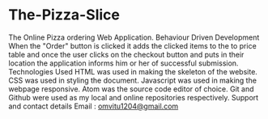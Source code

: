 # The-Pizza-Slice
The Online Pizza ordering Web Application.
Behaviour Driven Development
When the "Order" button is clicked it adds the clicked items to the to price table and once the user clicks on the checkout button and puts in their location the application informs him or her of successful submission.
Technologies Used
HTML was used in making the skeleton of the website.
CSS was used in styling the document.
Javascript was used in making the webpage responsive.
Atom was the source code editor of choice.
Git and Github were used as my local and online repositories respectively.
Support and contact details
Email : omvitu1204@gmail.com
